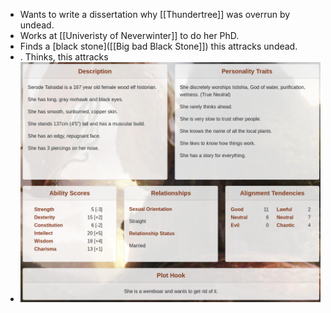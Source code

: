 - Wants to write a dissertation why [[Thundertree]] was overrun by undead.
- Works at [[Univeristy of Neverwinter]] to do her PhD.
- Finds a [black stone]([[Big bad Black Stone]]) this attracks undead.
- . Thinks, this attracks
- ![image.png](../assets/image_1728329499944_0.png)